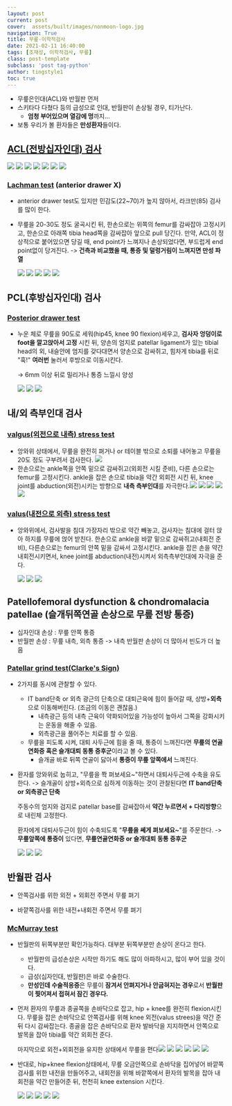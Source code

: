 ```yaml
---
layout: post
current: post 
cover:  assets/built/images/nonmoon-logo.jpg
navigation: True
title: 무릎-이학적검사  
date: 2021-02-11 16:40:00
tags: [조재성, 이학적검사, 무릎] 
class: post-template 
subclass: 'post tag-python' 
author: tingstyle1 
toc: true
---
```


- 무릎은인대(ACL)와 반월판 먼저
- 스키타다 다쳤다 등의 급성으로 인대, 반월판이 손상될 경우,  티가난다.
  - **엄청 부어있으며 열감에 멍**까지... 
- 보통 우리가 볼 환자들은 **만성환자**들이다.



## [ACL(전방십자인대) 검사](https://www.youtube.com/watch?v=tf2xBJZFcg4)

![](http://cfile1.uf.tistory.com/image/991F03366024A13D1AD283)
![](http://cfile22.uf.tistory.com/image/998314336024A18C1BC3DA)
![](http://cfile5.uf.tistory.com/image/999AD2376024A19C1AF303)
![](http://cfile21.uf.tistory.com/image/99834C446024A1A91A3401)
![](http://cfile25.uf.tistory.com/image/998323336024A1B51B43B4)
![](http://cfile28.uf.tistory.com/image/99B7CE436024A1C11B8991)
![](http://cfile22.uf.tistory.com/image/99D0D33A6024A2331AE9A0)



### [Lachman test](https://www.youtube.com/watch?v=tf2xBJZFcg4) (anterior drawer X)

- anterior drawer test도 있지만 민감도(22~70)가 높지 않아서, 라크만(85) 검사를 많이 한다.

- 무릎을 20-30도 정도 굴곡시킨 뒤, 한손으로는 위쪽의 femur를 감싸잡아 고정시키고,
  한손으로 아래쪽 tibia head쪽을 감싸잡아 앞으로 pull 당긴다.
  만약, ACL이 정상적으로 붙어있으면 당길 때, end point가 느껴지나
  손상되었다면, 부드럽게 end point없이 당겨진다.
  -> **건측과 비교했을 때, 통증 및 덜렁거림이 느껴지면 만성 파열**

  ![](http://cfile3.uf.tistory.com/image/99832F336024A29D1B53F9)
  ![](http://cfile4.uf.tistory.com/image/996DA3426024A2FE1B1FD1)
  ![](http://cfile4.uf.tistory.com/image/997CE2486024A30C1B393E)
  ![](http://cfile4.uf.tistory.com/image/997AE5356024A3641A211A)
  ![](http://cfile5.uf.tistory.com/image/99B7EB436024A3721B4070)







## PCL(후방십자인대) 검사

### [Posterior drawer test](https://www.youtube.com/watch?v=tf2xBJZFcg4)

- 누운 체로 무릎을 90도로 세워(hip45, knee 90 flexion)세우고, **검사자 엉덩이로 foot을 깔고앉아서 고정** 시킨 뒤, 양손의 엄지로 patellar ligament가 있는 tibial head의 외, 내슬안에 엄지를 갖다대면서 양손으로 감싸쥐고, 힘차게 tibia를 뒤로 "훅!" **여러번** 눌러서 후방으로 이동시킨다.

  -> 6mm 이상 뒤로 밀리거나 통증 느낄시 양성

  ![](http://cfile1.uf.tistory.com/image/991A99366024A5441B3174)
  ![](http://cfile28.uf.tistory.com/image/998475446024A5991A11EC)
  ![](http://cfile28.uf.tistory.com/image/99CB843A6024A5DF1AD19E)





## 내/외 측부인대 검사

### [valgus(외전으로 내측) stress test](https://www.youtube.com/watch?v=GSFbttpxCuQ)

- 앙와위 상태에서, 무릎을 완전히 펴거나 or 테이블 밖으로 소퇴를 내어놓고 무릎을 20도 정도 구부려서 검사한다.
  ![](http://cfile4.uf.tistory.com/image/9979A0456024AD6E1A0F49)
- 한손으로는 ankle쪽을 안쪽 밑으로 감싸쥐고(외회전 시킬 준비), 다른 손으로는 femur를 고정시킨다. 
  ankle을 잡은 손으로 tibia을 약간 외회전 시킨 뒤, knee joint를 abduction(외전)시키는 방향으로 **내측 측부인대**를 자극한다.![](http://cfile23.uf.tistory.com/image/9979A5456024ADC91A9B1F)
  ![](http://cfile29.uf.tistory.com/image/997979486024ADDD1CCF96)
  ![](http://cfile27.uf.tistory.com/image/99BB92436024ADE71BDDE2)
  ![](http://cfile5.uf.tistory.com/image/991C28366024AE371B4FCA)
  ![](http://cfile22.uf.tistory.com/image/9979B9456024AE4F1AE58E)





### [valus(내전으로 외측) stress test](https://www.youtube.com/watch?v=GSFbttpxCuQ)

- 앙와위에서, 검사발을 침대 가장자리 밖으로 약간 빼놓고, 검사자는 침대에 걸터 앉아 하지를 무릎에 얹어 받친다.
  한손으로 ankle을 바깥 밑으로 감싸쥐고(내회전 준비), 다른손으로는 femur의 안쪽 밑을 감싸서 고정시킨다.
  ankle을 잡은 손을 약간 내회전시키면서, knee joint를 abduction(내전)시켜서 외측측부인대에 자극을 준다.

  ![](http://cfile3.uf.tistory.com/image/9985D4336024B0291BA4C8)
  ![](http://cfile23.uf.tistory.com/image/999D94376024B03B1BA764)
  ![](http://cfile22.uf.tistory.com/image/995EEC346024B1E41B4541)







## Patellofemoral dysfunction & chondromalacia patellae (슬개뒤쪽연골 손상으로 무릎 전방 통증)

- 십자인대 손상 : 무릎 안쪽 통증
- 반월판 손상 : 무릎 내측, 외측 통증 -> 내측 반월판 손상이 더 많아서 빈도가 더 높음



### [Patellar grind test(Clarke's Sign)](https://www.youtube.com/watch?v=pRqnODPqxFs)

- 2가지를 동시에 관찰할 수 있다.

  - IT band단축 or 외측 광근의 단축으로 대퇴근육에 힘이 들어갈 때, 상방+**외측**으로 이동해버린다. (조금의 이동은 괜찮음.)
    - 내측광근 등의 내측 근육이 약화되어있을 가능성이 높아서 그쪽을 강화시키는 운동을 해줄 수 있음.
    - 외측광근을 풀어주는 치료를 할 수 있음.
  - 무릎을 피도록 시켜, 대퇴 사두근에 힘을 줄 때, 통증이 느껴진다면 **무릎의 연골연화증 혹은 슬개대퇴 동통 증후군**이라고 볼 수 있다.
    - 슬개골 바로 뒤쪽 연골이 닳아서 **통증이 무릎 앞쪽에서** 느껴진다.

- 환자를 앙와위로 눕히고, "무릎을 쫙 펴보세요~"하면서 대퇴사두근에 수축을 유도한다.
  -> 슬개골이 상방+외측으로 심하게 이동하는 것이 관찰된다면 **IT band단축 or 외측광근 단축**

  주동수의 엄지와 검지로 patellar base를 감싸잡아서 **약간 누르면서 + 다리방향**으로 내린체 고정한다.

  환자에게 대퇴사두근이 힘이 수축되도록 "**무릎을 쎄게 펴보세요~**"를 주문한다.
  -> **무릎앞쪽에 통증이** 있다면, **무릎연골연화증 or 슬개대퇴 동통 증후군**

  ![](http://cfile24.uf.tistory.com/image/99149B456027443E0E7F3D)
  ![](http://cfile5.uf.tistory.com/image/9930B535602744690E58B0)
  ![](http://cfile26.uf.tistory.com/image/99864F48602744D70EE493)





## 반월판 검사

- 안쪽검사를 위한 외전 + 외회전 주면서 무릎 펴기

- 바깥쪽검사를 위한 내전+내회전 주면서 무릎 펴기 

  

### [McMurray test](https://www.youtube.com/watch?v=tf2xBJZFcg4)

- 반월판의 뒤쪽부분만 확인가능하다. 대부분 뒤쪽부분만 손상이 온다고 한다.

  - 반월판의 급성손상은 시작만 하기도 해도 많이 아파하시고, 많이 부어 있을 것이다.
  - 급성(십자인대, 반월판)은 바로 수술한다. 
  - **만성인데 수술적응증**은 무릎이 **잠겨서 안펴지거나  안굽혀지는 경우**로서 **반월판이 찢어져서 접혀서 잠긴 경우다.**

- 먼저 환자의 무릎과 종골쪽을 손바닥으로 잡고, hip + knee를 완전히 flexion시킨다.
  무릎을 잡은 손바닥으로 안쪽검사를 위해 knee 외전(valus strees)을 약간 준 뒤 다시 감싸잡는다.
  종골을 잡은 손바닥으로 환자 발바닥을 지지하면서 안쪽으로 발목을 잡아 tibia를 약간 외회전 준다.

  마지막으로 외전+외회전을 유지한 상태에서 무릎을 편다![](http://cfile9.uf.tistory.com/image/9929DC37602748FE0E276A)
  ![](http://cfile10.uf.tistory.com/image/9933AB35602749340EAB1F)
  ![](http://cfile1.uf.tistory.com/image/994E85426027497E0E5804)
  ![](http://cfile28.uf.tistory.com/image/9953BD44602749890F92FC)
  ![](http://cfile24.uf.tistory.com/image/9933BF35602749B90E59A4)
  ![](http://cfile8.uf.tistory.com/image/994F7142602749C30E3EB5)

  



- 반대로, hip+knee flexion상태에서, 
  무릎 오금안쪽으로 손바닥을 집어넣어 바깥쪽 검사를 위한 내전을 만들어주고,
  내회전을 위해 바깥쪽에서 환자의 발목을 잡아 내회전을 약간 만들어준 뒤,
  천천히 knee extension 시킨다.

  ![](http://cfile7.uf.tistory.com/image/9953E24460274A780F91D6)
  ![](http://cfile26.uf.tistory.com/image/990F054660274AA00F44AC)
  ![](http://cfile28.uf.tistory.com/image/993AC84360274AAF0E9A82)
  ![](http://cfile29.uf.tistory.com/image/990F0A4660274AC70FF7FD)
  ![](http://cfile4.uf.tistory.com/image/993ACE4360274AD40E1593)





